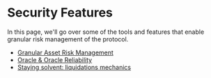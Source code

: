 # Security Features

In this page, we'll go over some of the tools and features that enable granular risk management of the protocol.

* [Granular Asset Risk Management](granular-asset-risk-management.md)
* [Oracle & Oracle Reliability](oracle-pricing.md)
* [Staying solvent: liquidations mechanics](liquidation-mechanics.md)
